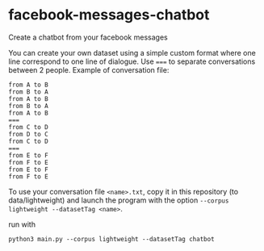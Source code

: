 # facebook-messages-chatbot
Create a chatbot from your facebook messages


You can create your own dataset using a simple custom format where one line correspond to one line of dialogue. Use `===` to separate conversations between 2 people. Example of conversation file:


```
from A to B
from B to A
from A to B
from B to A
from A to B
===
from C to D
from D to C
from C to D
===
from E to F
from F to E
from E to F
from F to E
```

To use your conversation file `<name>.txt`, copy it in this repository (to data/lightweight) and launch the program with the option `--corpus lightweight --datasetTag <name>`.

run with 
```
python3 main.py --corpus lightweight --datasetTag chatbot
```
